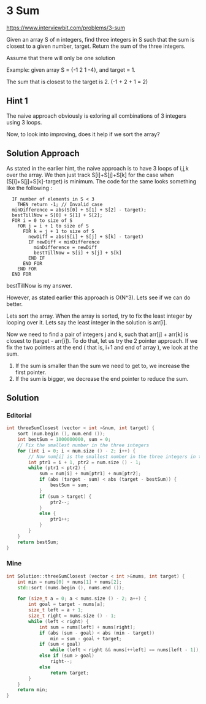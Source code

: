 # 3 Sum

https://www.interviewbit.com/problems/3-sum


Given an array S of n integers, find three integers in S such that the sum is closest to a given number, target. 
Return the sum of the three integers.

Assume that there will only be one solution

Example: 
given array S = {-1 2 1 -4}, 
and target = 1.

The sum that is closest to the target is 2. (-1 + 2 + 1 = 2)

## Hint 1

The naive approach obviously is exloring all combinations of 3 integers using 3 loops.

Now, to look into improving, does it help if we sort the array?

## Solution Approach

As stated in the earlier hint, the naive approach is to have 3 loops of i,j,k over the array. We then just track S[i]+S[j]+S[k] for the case when (S[i]+S[j]+S[k]-target) is minimum. 
The code for the same looks something like the following :

```
  IF number of elements in S < 3
    THEN return -1; // Invalid case
  minDifference = abs(S[0] + S[1] + S[2] - target);
  bestTillNow = S[0] + S[1] + S[2];
  FOR i = 0 to size of S
    FOR j = i + 1 to size of S
      FOR k = j + 1 to size of S
        newDiff = abs(S[i] + S[j] + S[k] - target)
        IF newDiff < minDifference
          minDifference = newDiff
          bestTillNow = S[i] + S[j] + S[k]
        END IF
      END FOR
    END FOR
  END FOR
```
  bestTillNow is my answer. 

However, as stated earlier this approach is O(N^3). Lets see if we can do better.

Lets sort the array. 
When the array is sorted, try to fix the least integer by looping over it. 
Lets say the least integer in the solution is arr[i].

Now we need to find a pair of integers j and k, such that arr[j] + arr[k] is closest to (target - arr[i]). 
To do that, let us try the 2 pointer approach. 
If we fix the two pointers at the end ( that is, i+1 and end of array ), we look at the sum.

1. If the sum is smaller than the sum we need to get to, we increase the first pointer.
2. If the sum is bigger, we decrease the end pointer to reduce the sum.


## Solution

### Editorial

```cpp
int threeSumClosest (vector < int >&num, int target) {
	sort (num.begin (), num.end ());
	int bestSum = 1000000000, sum = 0;
	// Fix the smallest number in the three integers
	for (int i = 0; i < num.size () - 2; i++) {
		// Now num[i] is the smallest number in the three integers in the solution
		int ptr1 = i + 1, ptr2 = num.size () - 1;
		while (ptr1 < ptr2) {
			sum = num[i] + num[ptr1] + num[ptr2];
			if (abs (target - sum) < abs (target - bestSum)) {
				bestSum = sum;
			}
			if (sum > target) {
				ptr2--;
			}
			else {
				ptr1++;
			}
		}
	}
	return bestSum;
}
```
### Mine
```cpp
int Solution::threeSumClosest (vector < int >&nums, int target) {
	int min = nums[0] + nums[1] + nums[2];
	std::sort (nums.begin (), nums.end ());

	for (size_t a = 0; a < nums.size () - 2; a++) {
		int goal = target - nums[a];
		size_t left = a + 1;
		size_t right = nums.size () - 1;
		while (left < right) {
			int sum = nums[left] + nums[right];
			if (abs (sum - goal) < abs (min - target))
				min = sum - goal + target;
			if (sum < goal)
				while (left < right && nums[++left] == nums[left - 1]);
			else if (sum > goal)
				right--;
			else
				return target;
		}
	}
	return min;
}
```